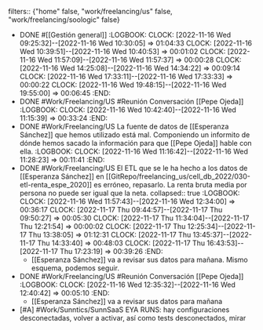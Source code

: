 filters:: {"home" false, "work/freelancing/us" false, "work/freelancing/soologic" false}

- DONE #[[Gestión general]]
  :LOGBOOK:
  CLOCK: [2022-11-16 Wed 09:25:32]--[2022-11-16 Wed 10:30:05] =>  01:04:33
  CLOCK: [2022-11-16 Wed 10:39:51]--[2022-11-16 Wed 10:40:53] =>  00:01:02
  CLOCK: [2022-11-16 Wed 11:57:09]--[2022-11-16 Wed 11:57:37] =>  00:00:28
  CLOCK: [2022-11-16 Wed 14:25:08]--[2022-11-16 Wed 14:34:22] =>  00:09:14
  CLOCK: [2022-11-16 Wed 17:33:11]--[2022-11-16 Wed 17:33:33] =>  00:00:22
  CLOCK: [2022-11-16 Wed 19:48:15]--[2022-11-16 Wed 19:55:00] =>  00:06:45
  :END:
- DONE #Work/Freelancing/US #Reunión Conversación [[Pepe Ojeda]]
  :LOGBOOK:
  CLOCK: [2022-11-16 Wed 10:42:40]--[2022-11-16 Wed 11:15:39] =>  00:33:24
  :END:
- DONE #Work/Freelancing/US La fuente de datos de [[Esperanza Sánchez]] que hemos utilizado está mal. Componiendo un informito de dónde hemos sacado la información para que [[Pepe Ojeda]] hable con ella.
  :LOGBOOK:
  CLOCK: [2022-11-16 Wed 11:16:42]--[2022-11-16 Wed 11:28:23] =>  00:11:41
  :END:
- DONE #Work/Freelancing/US El ETL que se le ha hecho a los datos de [[Esperanza Sánchez]] en [[GitRepo/freelancing_us/cell_db_2022/030-etl-renta_espe_2020]] es erróneo, repasarlo. La renta bruta media por persona no puede ser igual que la neta.
  collapsed:: true
  :LOGBOOK:
  CLOCK: [2022-11-16 Wed 11:57:43]--[2022-11-16 Wed 12:34:00] =>  00:36:17
  CLOCK: [2022-11-17 Thu 09:44:57]--[2022-11-17 Thu 09:50:27] =>  00:05:30
  CLOCK: [2022-11-17 Thu 11:34:04]--[2022-11-17 Thu 12:21:54] =>  00:00:02
  CLOCK: [2022-11-17 Thu 12:25:34]--[2022-11-17 Thu 13:38:05] =>  01:12:31
  CLOCK: [2022-11-17 Thu 13:45:37]--[2022-11-17 Thu 14:33:40] =>  00:48:03
  CLOCK: [2022-11-17 Thu 16:43:53]--[2022-11-17 Thu 17:23:19] =>  00:39:26
  :END:
  - [[Esperanza Sánchez]] va a revisar sus datos para mañana. Mismo esquema, podemos seguir.
- DONE #Work/Freelancing/US #Reunión Conversación [[Pepe Ojeda]]
  :LOGBOOK:
  CLOCK: [2022-11-16 Wed 12:35:32]--[2022-11-16 Wed 12:40:42] =>  00:05:10
  :END:
  - [[Esperanza Sánchez]] va a revisar sus datos para mañana
- [#A] #Work/Sunntics/SunnSaaS EYA RUNS: hay configuraciones desconectadas, volver a activar, así como tests desconectados, mirar